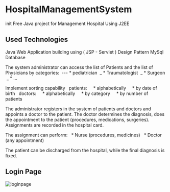 # HospitalManagementSystem
init
Free Java project for Management Hospital Using J2EE

## Used Technologies
Java Web Application building using ( JSP - Servlet )
Design Pattern
MySql Database

The system administrator can access the list of Patients and the list of Physicians by categories:
 --- * pediatrician
 _ * Traumatologist
 _ * Surgeon
 _ * ...

Implement sorting capability
  patients:
    * alphabetically
    * by date of birth
  doctors:
    * alphabetically
    * by category
    * by number of patients

The administrator registers in the system of patients and doctors and appoints a doctor to the patient. The doctor determines the diagnosis, does the appointment to the patient (procedures, medications, surgeries). Assignments are recorded in the hospital card.

The assignment can perform:
  * Nurse (procedures, medicines)
  * Doctor (any appointment)

The patient can be discharged from the hospital, while the final diagnosis is fixed.

## Login Page
![loginpage](https://user-images.githubusercontent.com/16304318/36003719-e2f0baac-0d37-11e8-91f7-d0618ca542b2.png)
